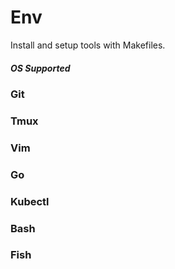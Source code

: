 # Env

Install and setup tools with Makefiles.

##### OS Supported

### Git

### Tmux

### Vim

### Go

### Kubectl

### Bash

### Fish
